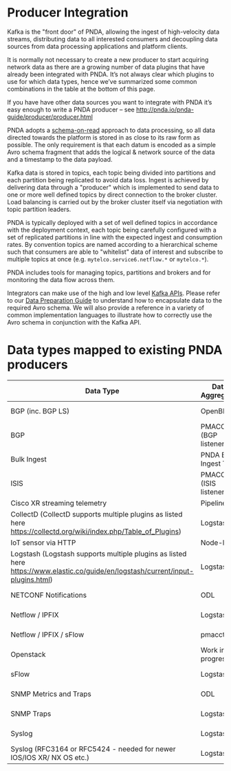 # Producer Integration

Kafka is the "front door" of PNDA, allowing the ingest of high-velocity data streams, distributing data to all interested consumers and decoupling data sources from data processing applications and platform clients.

It is normally not necessary to create a new producer to start acquiring network data as there are a growing number of data plugins that have already been integrated with PNDA.  It’s not always clear which plugins to use for which data types, hence we’ve summarized some common combinations in the table at the bottom of this page.

If you have have other data sources you want to integrate with PNDA it’s easy enough to write a PNDA producer – see http://pnda.io/pnda-guide/producer/producer.html

PNDA adopts a [schema-on-read](https://www.techopedia.com/definition/30153/schema-on-read) approach to data processing, so all data directed towards the platform is stored in as close to its raw form as possible. The only requirement is that each datum is encoded as a simple Avro schema fragment that adds the logical & network source of the data and a timestamp to the data payload.

Kafka data is stored in topics, each topic being divided into partitions and each partition being replicated to avoid data loss. Ingest is achieved by delivering data through a "producer" which is implemented to send data to one or more well defined topics by direct connection to the broker cluster. Load balancing is carried out by the broker cluster itself via negotiation with topic partition leaders.

PNDA is typically deployed with a set of well defined topics in accordance with the deployment context, each topic being carefully configured with a set of replicated partitions in line with the expected ingest and consumption rates. By convention topics are named according to a hierarchical scheme such that consumers are able to "whitelist" data of interest and subscribe to multiple topics at once (e.g. `mytelco.service6.netflow.*` or `mytelco.*`).

PNDA includes tools for managing topics, partitions and brokers and for monitoring the data flow across them.

Integrators can make use of the high and low level [Kafka APIs](http://kafka.apache.org/documentation.html#api). Please refer to our [Data Preparation Guide](data-preparation.md) to understand how to encapsulate data to the required Avro schema. We will also provide a reference in a variety of common implementation languages to illustrate how to correctly use the Avro schema in conjunction with the Kafka API.

# Data types mapped to existing PNDA producers

Data Type | Data Aggregator | Data Aggregator Reference | PNDA Producer Reference
--------- | --------------- | ------------------------- | -----------------------
BGP (inc. BGP LS) | OpenBMP | http://www.openbmp.org/#!index.md#Using_Kafka_for_Collector_Integration | http://pnda.io/pnda-guide/producer/openbmp.html
BGP | PMACCT (BGP listener) | http://www.pmacct.net/ | http://pnda.io/pnda-guide/producer/pmacct.html
Bulk Ingest | PNDA Bulk Ingest Tool |  | http://pnda.io/pnda-guide/bulkingest/ 
ISIS | PMACCT (ISIS listener) | http://www.pmacct.net/ | http://pnda.io/pnda-guide/producer/pmacct.html 
Cisco XR streaming telemetry | Pipeline  | https://github.com/cisco/bigmuddy-network-telemetry-collector | 
CollectD (CollectD supports multiple plugins as listed here https://collectd.org/wiki/index.php/Table_of_Plugins) | Logstash | https://www.elastic.co/guide/en/logstash/current/plugins-codecs-collectd.html | http://pnda.io/pnda-guide/producer/logstash.html
IoT sensor via HTTP | Node-RED  | https://nodered.org | 
Logstash (Logstash supports multiple plugins as listed here https://www.elastic.co/guide/en/logstash/current/input-plugins.html) | Logstash |  | http://pnda.io/pnda-guide/producer/logstash.html
NETCONF Notifications | ODL | http://www.opendaylight.org/ | http://pnda.io/pnda-guide/producer/opendl.html 
Netflow / IPFIX | Logstash | https://www.elastic.co/guide/en/logstash/current/plugins-codecs-netflow.html  | http://pnda.io/pnda-guide/producer/logstash.html
Netflow / IPFIX / sFlow | pmacct | http://www.pmacct.net/ | http://pnda.io/pnda-guide/producer/pmacct.html 
Openstack | Work in progress |  | 
sFlow | Logstash | https://github.com/ashangit/logstash-codec-sflow | http://pnda.io/pnda-guide/producer/logstash.html
SNMP Metrics and Traps | ODL | https://wiki.opendaylight.org/view/SNMP_Plugin:Getting_Started | http://pnda.io/pnda-guide/producer/opendl.html
SNMP Traps  | Logstash | https://www.elastic.co/guide/en/logstash/current/plugins-inputs-snmptrap.html | http://pnda.io/pnda-guide/producer/logstash.html
Syslog | Logstash | https://www.elastic.co/guide/en/logstash/current/plugins-inputs-syslog.html | http://pnda.io/pnda-guide/producer/logstash.html
Syslog (RFC3164 or RFC5424 - needed for newer IOS/IOS XR/ NX OS etc.)  | Logstash  | https://gist.github.com/donaldh/89b7304981f96497c94fe4d98bb03d71 | http://pnda.io/pnda-guide/producer/logstash.html
 
